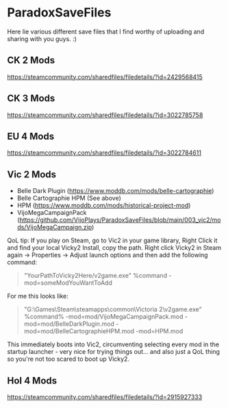 # ParadoxSaveFiles

Here lie various different save files that I find worthy of uploading and sharing with you guys. :)

## CK 2 Mods

https://steamcommunity.com/sharedfiles/filedetails/?id=2429568415

## CK 3 Mods

https://steamcommunity.com/sharedfiles/filedetails/?id=3022785758

## EU 4 Mods

https://steamcommunity.com/sharedfiles/filedetails/?id=3022784611

## Vic 2 Mods

- Belle Dark Plugin (https://www.moddb.com/mods/belle-cartographie)
- Belle Cartographie HPM (See above)
- HPM (https://www.moddb.com/mods/historical-project-mod)
- VijoMegaCampaignPack (https://github.com/VijoPlays/ParadoxSaveFiles/blob/main/003_vic2/mods/VijoMegaCampaign.zip)

QoL tip: If you play on Steam, go to Vic2 in your game library, Right Click it and find your local Vicky2 Install, copy the path. Right click Vicky2 in Steam again -> Properties -> Adjust launch options and then add the following command:

> "YourPathToVicky2Here/v2game.exe" %command -mod=someModYouWantToAdd

For me this looks like:
> "G:\Games\Steam\steamapps\common\Victoria 2\v2game.exe" %command% -mod=mod/VijoMegaCampaignPack.mod -mod=mod/BelleDarkPlugin.mod -mod=mod/BelleCartographieHPM.mod -mod=HPM.mod

This immediately boots into Vic2, circumventing selecting every mod in the startup launcher - very nice for trying things out... and also just a QoL thing so you're not too scared to boot up Vicky2.

## HoI 4 Mods

https://steamcommunity.com/sharedfiles/filedetails/?id=2915927333
